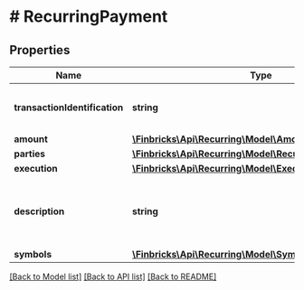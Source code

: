 # # RecurringPayment

## Properties

Name | Type | Description | Notes
------------ | ------------- | ------------- | -------------
**transactionIdentification** | **string** | Identifier of recurring payment order. | [optional]
**amount** | [**\Finbricks\Api\Recurring\Model\Amount**](Amount.md) |  | [optional]
**parties** | [**\Finbricks\Api\Recurring\Model\RecurringPaymentParties**](RecurringPaymentParties.md) |  | [optional]
**execution** | [**\Finbricks\Api\Recurring\Model\Execution**](Execution.md) |  | [optional]
**description** | **string** | Recurring payment description - message for the payee | [optional]
**symbols** | [**\Finbricks\Api\Recurring\Model\Symbols**](Symbols.md) |  | [optional]

[[Back to Model list]](../../README.md#models) [[Back to API list]](../../README.md#endpoints) [[Back to README]](../../README.md)
